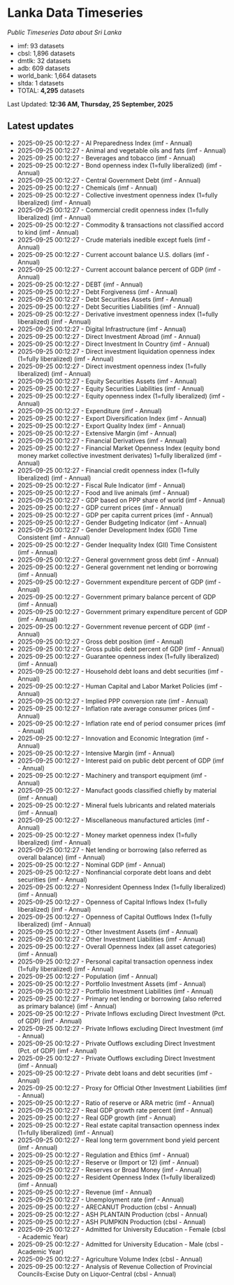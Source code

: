 # Lanka Data Timeseries
*Public Timeseries Data about Sri Lanka*

* imf: 93 datasets
* cbsl: 1,896 datasets
* dmtlk: 32 datasets
* adb: 609 datasets
* world_bank: 1,664 datasets
* sltda: 1 datasets
* TOTAL: **4,295** datasets

Last Updated: **12:36 AM, Thursday, 25 September, 2025**

## Latest updates

* 2025-09-25 00:12:27 - AI Preparedness Index (imf - Annual)
* 2025-09-25 00:12:27 - Animal and vegetable oils and fats (imf - Annual)
* 2025-09-25 00:12:27 - Beverages and tobacco (imf - Annual)
* 2025-09-25 00:12:27 - Bond openness index (1=fully liberalized) (imf - Annual)
* 2025-09-25 00:12:27 - Central Government Debt (imf - Annual)
* 2025-09-25 00:12:27 - Chemicals (imf - Annual)
* 2025-09-25 00:12:27 - Collective investment openness index (1=fully liberalized) (imf - Annual)
* 2025-09-25 00:12:27 - Commercial credit openness index (1=fully liberalized) (imf - Annual)
* 2025-09-25 00:12:27 - Commodity & transactions not classified accord to kind (imf - Annual)
* 2025-09-25 00:12:27 - Crude materials inedible except fuels (imf - Annual)
* 2025-09-25 00:12:27 - Current account balance U.S. dollars (imf - Annual)
* 2025-09-25 00:12:27 - Current account balance percent of GDP (imf - Annual)
* 2025-09-25 00:12:27 - DEBT (imf - Annual)
* 2025-09-25 00:12:27 - Debt Forgiveness (imf - Annual)
* 2025-09-25 00:12:27 - Debt Securities Assets (imf - Annual)
* 2025-09-25 00:12:27 - Debt Securities Liabilities (imf - Annual)
* 2025-09-25 00:12:27 - Derivative investment openness index (1=fully liberalized) (imf - Annual)
* 2025-09-25 00:12:27 - Digital Infrastructure (imf - Annual)
* 2025-09-25 00:12:27 - Direct Investment Abroad (imf - Annual)
* 2025-09-25 00:12:27 - Direct Investment In Country (imf - Annual)
* 2025-09-25 00:12:27 - Direct investment liquidation openness index (1=fully liberalized) (imf - Annual)
* 2025-09-25 00:12:27 - Direct investment openness index (1=fully liberalized) (imf - Annual)
* 2025-09-25 00:12:27 - Equity Securities Assets (imf - Annual)
* 2025-09-25 00:12:27 - Equity Securities Liabilities (imf - Annual)
* 2025-09-25 00:12:27 - Equity openness index (1=fully liberalized) (imf - Annual)
* 2025-09-25 00:12:27 - Expenditure (imf - Annual)
* 2025-09-25 00:12:27 - Export Diversification Index (imf - Annual)
* 2025-09-25 00:12:27 - Export Quality Index (imf - Annual)
* 2025-09-25 00:12:27 - Extensive Margin (imf - Annual)
* 2025-09-25 00:12:27 - Financial Derivatives (imf - Annual)
* 2025-09-25 00:12:27 - Financial Market Openness Index (equity bond money market collective investment derivates) 1=fully liberalized (imf - Annual)
* 2025-09-25 00:12:27 - Financial credit openness index (1=fully liberalized) (imf - Annual)
* 2025-09-25 00:12:27 - Fiscal Rule Indicator (imf - Annual)
* 2025-09-25 00:12:27 - Food and live animals (imf - Annual)
* 2025-09-25 00:12:27 - GDP based on PPP share of world (imf - Annual)
* 2025-09-25 00:12:27 - GDP current prices (imf - Annual)
* 2025-09-25 00:12:27 - GDP per capita current prices (imf - Annual)
* 2025-09-25 00:12:27 - Gender Budgeting Indicator (imf - Annual)
* 2025-09-25 00:12:27 - Gender Development Index (GDI) Time Consistent (imf - Annual)
* 2025-09-25 00:12:27 - Gender Inequality Index (GII) Time Consistent (imf - Annual)
* 2025-09-25 00:12:27 - General government gross debt (imf - Annual)
* 2025-09-25 00:12:27 - General government net lending or borrowing (imf - Annual)
* 2025-09-25 00:12:27 - Government expenditure percent of GDP (imf - Annual)
* 2025-09-25 00:12:27 - Government primary balance percent of GDP (imf - Annual)
* 2025-09-25 00:12:27 - Government primary expenditure percent of GDP (imf - Annual)
* 2025-09-25 00:12:27 - Government revenue percent of GDP (imf - Annual)
* 2025-09-25 00:12:27 - Gross debt position (imf - Annual)
* 2025-09-25 00:12:27 - Gross public debt percent of GDP (imf - Annual)
* 2025-09-25 00:12:27 - Guarantee openness index (1=fully liberalized) (imf - Annual)
* 2025-09-25 00:12:27 - Household debt loans and debt securities (imf - Annual)
* 2025-09-25 00:12:27 - Human Capital and Labor Market Policies (imf - Annual)
* 2025-09-25 00:12:27 - Implied PPP conversion rate (imf - Annual)
* 2025-09-25 00:12:27 - Inflation rate average consumer prices (imf - Annual)
* 2025-09-25 00:12:27 - Inflation rate end of period consumer prices (imf - Annual)
* 2025-09-25 00:12:27 - Innovation and Economic Integration (imf - Annual)
* 2025-09-25 00:12:27 - Intensive Margin (imf - Annual)
* 2025-09-25 00:12:27 - Interest paid on public debt percent of GDP (imf - Annual)
* 2025-09-25 00:12:27 - Machinery and transport equipment (imf - Annual)
* 2025-09-25 00:12:27 - Manufact goods classified chiefly by material (imf - Annual)
* 2025-09-25 00:12:27 - Mineral fuels lubricants and related materials (imf - Annual)
* 2025-09-25 00:12:27 - Miscellaneous manufactured articles (imf - Annual)
* 2025-09-25 00:12:27 - Money market openness index (1=fully liberalized) (imf - Annual)
* 2025-09-25 00:12:27 - Net lending or borrowing (also referred as overall balance) (imf - Annual)
* 2025-09-25 00:12:27 - Nominal GDP (imf - Annual)
* 2025-09-25 00:12:27 - Nonfinancial corporate debt loans and debt securities (imf - Annual)
* 2025-09-25 00:12:27 - Nonresident Openness Index (1=fully liberalized) (imf - Annual)
* 2025-09-25 00:12:27 - Openness of Capital Inflows Index (1=fully liberalized) (imf - Annual)
* 2025-09-25 00:12:27 - Openness of Capital Outflows Index (1=fully liberalized) (imf - Annual)
* 2025-09-25 00:12:27 - Other Investment Assets (imf - Annual)
* 2025-09-25 00:12:27 - Other Investment Liabilities (imf - Annual)
* 2025-09-25 00:12:27 - Overall Openness Index (all asset categories) (imf - Annual)
* 2025-09-25 00:12:27 - Personal capital transaction openness index (1=fully liberalized) (imf - Annual)
* 2025-09-25 00:12:27 - Population (imf - Annual)
* 2025-09-25 00:12:27 - Portfolio Investment Assets (imf - Annual)
* 2025-09-25 00:12:27 - Portfolio Investment Liabilities (imf - Annual)
* 2025-09-25 00:12:27 - Primary net lending or borrowing (also referred as primary balance) (imf - Annual)
* 2025-09-25 00:12:27 - Private Inflows excluding Direct Investment (Pct. of GDP) (imf - Annual)
* 2025-09-25 00:12:27 - Private Inflows excluding Direct Investment (imf - Annual)
* 2025-09-25 00:12:27 - Private Outflows excluding Direct Investment (Pct. of GDP) (imf - Annual)
* 2025-09-25 00:12:27 - Private Outflows excluding Direct Investment (imf - Annual)
* 2025-09-25 00:12:27 - Private debt loans and debt securities (imf - Annual)
* 2025-09-25 00:12:27 - Proxy for Official Other Investment Liabilities (imf - Annual)
* 2025-09-25 00:12:27 - Ratio of reserve or ARA metric (imf - Annual)
* 2025-09-25 00:12:27 - Real GDP growth rate percent (imf - Annual)
* 2025-09-25 00:12:27 - Real GDP growth (imf - Annual)
* 2025-09-25 00:12:27 - Real estate capital transaction openness index (1=fully liberalized) (imf - Annual)
* 2025-09-25 00:12:27 - Real long term government bond yield percent (imf - Annual)
* 2025-09-25 00:12:27 - Regulation and Ethics (imf - Annual)
* 2025-09-25 00:12:27 - Reserve or (Import or 12) (imf - Annual)
* 2025-09-25 00:12:27 - Reserves or Broad Money (imf - Annual)
* 2025-09-25 00:12:27 - Resident Openness Index (1=fully liberalized) (imf - Annual)
* 2025-09-25 00:12:27 - Revenue (imf - Annual)
* 2025-09-25 00:12:27 - Unemployment rate (imf - Annual)
* 2025-09-25 00:12:27 - ARECANUT Production (cbsl - Annual)
* 2025-09-25 00:12:27 - ASH PLANTAIN Production (cbsl - Annual)
* 2025-09-25 00:12:27 - ASH PUMPKIN Production (cbsl - Annual)
* 2025-09-25 00:12:27 - Admitted for University Education - Female (cbsl - Academic Year)
* 2025-09-25 00:12:27 - Admitted for University Education - Male (cbsl - Academic Year)
* 2025-09-25 00:12:27 - Agriculture Volume Index (cbsl - Annual)
* 2025-09-25 00:12:27 - Analysis of Revenue Collection of Provincial Councils-Excise Duty on Liquor-Central (cbsl - Annual)